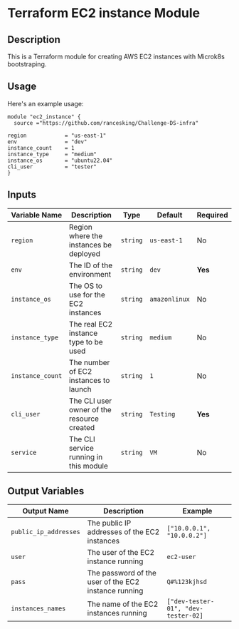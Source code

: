 # Terraform EC2 instance Module

## Description

This is a Terraform module for creating AWS EC2 instances with Microk8s bootstraping.

## Usage

Here's an example usage:

```hcl
module "ec2_instance" {
  source ="https://github.com/rancesking/Challenge-DS-infra"
  
region            = "us-east-1"
env               = "dev"
instance_count    = 1
instance_type     = "medium"
instance_os       = "ubuntu22.04"
cli_user          = "tester"
}
```

## Inputs

| Variable Name | Description | Type | Default | Required |
| --- | --- | --- | --- | --- |
| <a name="region"></a> `region` | Region where the instances be deployed | `string` | `us-east-1` | No |
| <a name="env"></a> `env` | The ID of the environment | `string` | `dev` | **Yes** |
| <a name="instance_os"></a> `instance_os` | The OS to use for the EC2 instances | `string` | `amazonlinux` | No |
| <a name="instance_type"></a> `instance_type` | The real EC2 instance type to be used | `string` | `medium` | No |
| <a name="instance_count"></a> `instance_count` | The number of EC2 instances to launch | `string` | `1` | No |
| <a name="cli_user"></a> `cli_user` | The CLI user owner of the resource created | `string` | `Testing` | **Yes** |
| <a name="service"></a> `service` | The CLI service running in this module | `string` | `VM` | No |


## Output Variables

| Output Name | Description | Example |
| --- | --- | --- |
| `public_ip_addresses` | The public IP addresses of the EC2 instances | `["10.0.0.1", "10.0.0.2"]` |
| `user` | The user of the EC2 instance running | `ec2-user` |
| `pass` | The password of the user of the EC2 instance running | `Q#%123kjhsd` |
| `instances_names` | The name of the EC2 instances running  | `["dev-tester-01", "dev-tester-02]` |


